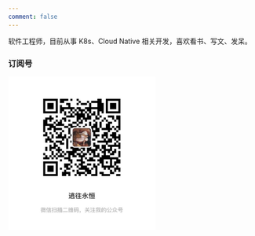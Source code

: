 ```yaml
---
comment: false
---
```


软件工程师，目前从事 K8s、Cloud Native 相关开发，喜欢看书、写文、发呆。

### 订阅号
<img src="/img/wechat-blog-qr-code.JPG" width="300px"/>